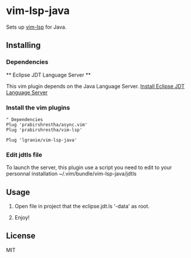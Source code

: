 # vim-lsp-java

Sets up [vim-lsp](https://github.com/prabirshrestha/vim-lsp) for Java.

## Installing

### Dependencies

** Eclipse JDT Language Server **

This vim plugin depends on the Java Language Server.
[Install Eclipse JDT Language Server](https://github.com/eclipse/eclipse.jdt.ls#building-from-the-command-line)

### Install the vim plugins

```viml
" Dependencies
Plug 'prabirshrestha/async.vim'
Plug 'prabirshrestha/vim-lsp'

Plug 'lgranie/vim-lsp-java'
```

### Edit jdtls file

To launch the server, this plugin use a script you need to edit to your personnal installation
~/.vim/bundle/vim-lsp-java/jdtls

## Usage

1. Open file in project that the eclipse.jdt.ls '-data' as root.

2. Enjoy!

## License

MIT
